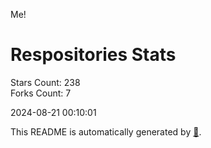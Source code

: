 Me!

# Respositories Stats
Stars Count: 238  
Forks Count: 7

2024-08-21 00:10:01  

This README is automatically generated by [🐰](https://github.com/rnitta/rnitta).
